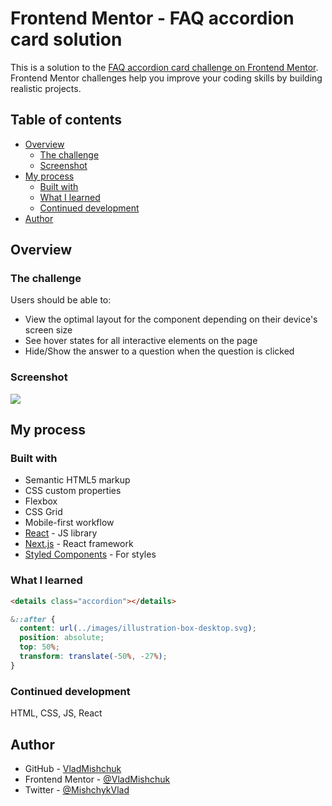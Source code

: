 # Frontend Mentor - FAQ accordion card solution

This is a solution to the [FAQ accordion card challenge on Frontend Mentor](https://www.frontendmentor.io/challenges/faq-accordion-card-XlyjD0Oam). Frontend Mentor challenges help you improve your coding skills by building realistic projects.

## Table of contents

- [Overview](#overview)
  - [The challenge](#the-challenge)
  - [Screenshot](#screenshot)
- [My process](#my-process)
  - [Built with](#built-with)
  - [What I learned](#what-i-learned)
  - [Continued development](#continued-development)
- [Author](#author)

## Overview

### The challenge

Users should be able to:

- View the optimal layout for the component depending on their device's screen size
- See hover states for all interactive elements on the page
- Hide/Show the answer to a question when the question is clicked

### Screenshot

![](./screenshot.jpg)

## My process

### Built with

- Semantic HTML5 markup
- CSS custom properties
- Flexbox
- CSS Grid
- Mobile-first workflow
- [React](https://reactjs.org/) - JS library
- [Next.js](https://nextjs.org/) - React framework
- [Styled Components](https://styled-components.com/) - For styles

### What I learned

```html
<details class="accordion"></details>
```

```scss
&::after {
  content: url(../images/illustration-box-desktop.svg);
  position: absolute;
  top: 50%;
  transform: translate(-50%, -27%);
}
```

### Continued development

HTML, CSS, JS, React

## Author

- GitHub - [VladMishchuk](https://github.com/VladMishchuk)
- Frontend Mentor - [@VladMishchuk](https://www.frontendmentor.io/profile/VladMishchuk)
- Twitter - [@MishchykVlad](https://twitter.com/MishchykVlad)
